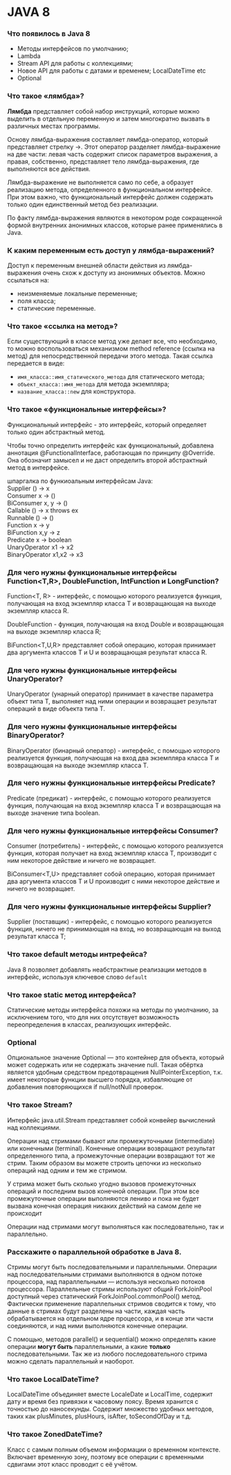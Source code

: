 # JAVA 8
### Что появилось в Java 8
+ Методы интерфейсов по умолчанию;
+ Lambda
+ Stream API для работы с коллекциями;
+ Новое API для работы с датами и временем; LocalDateTime etc
+ Optional

### Что такое «лямбда»?
**Лямбда** представляет собой набор инструкций, которые можно выделить в отдельную переменную и затем многократно 
вызвать в различных местах программы.

Основу лямбда-выражения составляет лямбда-оператор, который представляет стрелку ->. Этот оператор разделяет 
лямбда-выражение на две части: левая часть содержит список параметров выражения, а правая, собственно, представляет 
тело лямбда-выражения, где выполняются все действия.

Лямбда-выражение не выполняется само по себе, а образует реализацию метода, определенного в функциональном интерфейсе. 
При этом важно, что функциональный интерфейс должен содержать только один единственный метод без реализации.

По факту лямбда-выражения являются в некотором роде сокращенной формой внутренних анонимных классов, которые ранее
применялись в Java.

### К каким переменным есть доступ у лямбда-выражений?
Доступ к переменным внешней области действия из лямбда-выражения очень схож к доступу из анонимных объектов. 
Можно ссылаться на:
+ неизменяемые локальные переменные;
+ поля класса;
+ статические переменные.

### Что такое «ссылка на метод»?
Если существующий в классе метод уже делает все, что необходимо, то можно воспользоваться механизмом method reference 
(ссылка на метод) для непосредственной передачи этого метода. Такая ссылка передается в виде:
+ `имя_класса::имя_статического_метода` для статического метода;
+ `объект_класса::имя_метода` для метода экземпляра;
+ `название_класса::new` для конструктора.

### Что такое «функциональные интерфейсы»?
Функциональный интерфейс - это интерфейс, который определяет только один абстрактный метод.

Чтобы точно определить интерфейс как функциональный, добавлена аннотация @FunctionalInterface, работающая по принципу 
@Override. Она обозначит замысел и не даст определить второй абстрактный метод в интерфейсе.

шпаргалка по функиоальным интерфейсам Java:   
Supplier       ()    -> x  
Consumer       x     -> ()  
BiConsumer     x, y  -> ()  
Callable       ()    -> x throws ex  
Runnable       ()    -> ()  
Function       x     -> y  
BiFunction     x,y   -> z  
Predicate      x     -> boolean  
UnaryOperator  x1    -> x2  
BinaryOperator x1,x2 -> x3  

### Для чего нужны функциональные интерфейсы Function<T,R>, DoubleFunction<R>, IntFunction<R> и LongFunction<R>?
Function<T, R> - интерфейс, с помощью которого реализуется функция, получающая на вход экземпляр класса T и 
возвращающая на выходе экземпляр класса R.

DoubleFunction<R> - функция, получающая на вход Double и возвращающая на выходе экземпляр класса R;

BiFunction<T,U,R> представляет собой операцию, которая принимает два аргумента классов T и U и 
возвращающая результат класса R.

### Для чего нужны функциональные интерфейсы UnaryOperator<T>?
UnaryOperator<T> (унарный оператор) принимает в качестве параметра объект типа T, выполняет над ними операции и 
возвращает результат операций в виде объекта типа T.

### Для чего нужны функциональные интерфейсы BinaryOperator<T>?
BinaryOperator<T> (бинарный оператор) - интерфейс, с помощью которого реализуется функция, получающая на вход два 
экземпляра класса T и возвращающая на выходе экземпляр класса T.

### Для чего нужны функциональные интерфейсы Predicate<T>?
Predicate<T> (предикат) - интерфейс, с помощью которого реализуется функция, получающая на вход экземпляр класса 
T и возвращающая на выходе значение типа boolean.

### Для чего нужны функциональные интерфейсы Consumer<T>?
Consumer<T> (потребитель) - интерфейс, с помощью которого реализуется функция, которая получает на вход экземпляр 
класса T, производит с ним некоторое действие и ничего не возвращает.

BiConsumer<T,U> представляет собой операцию, которая принимает два аргумента классов T и U производит с ними 
некоторое действие и ничего не возвращает.

### Для чего нужны функциональные интерфейсы Supplier<T>?
Supplier<T> (поставщик) - интерфейс, с помощью которого реализуется функция, ничего не принимающая на вход, но 
возвращающая на выход результат класса T;

### Что такое default методы интрефейса?
Java 8 позволяет добавлять неабстрактные реализации методов в интерфейс, используя ключевое слово `default`

### Что такое static метод интерфейса?
Статические методы интерфейса похожи на методы по умолчанию, за исключением того, что для них отсутствует возможность 
переопределения в классах, реализующих интерфейс.

### Optional
Опциональное значение Optional — это контейнер для объекта, который может содержать или не содержать значение null. 
Такая обёртка является удобным средством предотвращения NullPointerException, т.к. имеет некоторые функции высшего 
порядка, избавляющие от добавления повторяющихся if null/notNull проверок.

### Что такое Stream?
Интерфейс java.util.Stream представляет собой конвейер вычислений над коллекциями.

Операции над стримами бывают или промежуточными (intermediate) или конечными (terminal). Конечные операции возвращают 
результат определенного типа, а промежуточные операции возвращают тот же стрим. Таким образом вы можете строить 
цепочки из несколько операций над одним и тем же стримом.

У стрима может быть сколько угодно вызовов промежуточных операций и последним вызов конечной операции. При этом все 
промежуточные операции выполняются лениво и пока не будет вызвана конечная операция никаких действий на самом деле не 
происходит

Операции над стримами могут выполняться как последовательно, так и параллельно.

### Расскажите о параллельной обработке в Java 8.
Стримы могут быть последовательными и параллельными. Операции над последовательными стримами выполняются в одном потоке 
процессора, над параллельными — используя несколько потоков процессора. Параллельные стримы используют общий 
ForkJoinPool доступный через статический ForkJoinPool.commonPool() метод. Фактически применение параллельных стримов 
сводится к тому, что данные в стримах будут разделены на части, каждая часть обрабатывается на отдельном ядре 
процессора, и в конце эти части соединяются, и над ними выполняются конечные операции.

С помощью, методов parallel() и sequential() можно определять какие операции **могут быть** параллельными, а какие 
**только** последовательными. Так же из любого последовательного стрима можно сделать параллельный и наоборот.

### Что такое LocalDateTime?
LocalDateTime объединяет вместе LocaleDate и LocalTime, содержит дату и время без привязки к часовому поясу. Время 
хранится с точностью до наносекунды. Содержит множество удобных методов, таких как plusMinutes, plusHours, isAfter, 
toSecondOfDay и т.д.

### Что такое ZonedDateTime?
Класс с самым полным объемом информации о временном контексте. Включает временную зону, поэтому все операции с
временными сдвигами этот класс проводит с её учётом.